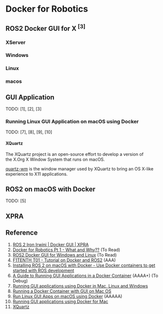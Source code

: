 # Docker for Robotics

## ROS2 Docker GUI for X <sup>[3]</sup>

### XServer


### Windows


### Linux


### macos

## GUI Application 

TODO: [1], [2], [3]

### Running Linux GUI Application on macOS using Docker

TODO: [7], [8], [9], [10]

#### XQuartz
The XQuartz project is an open-source effort to develop a version of <br>
the X.Org X Window System that runs on macOS. 

[quartz-wm](https://gitlab.freedesktop.org/xorg/app/quartz-wm) is the window manager used by XQuartz to bring an OS X-like experience to X11 applications.

## ROS2 on macOS with Docker

TODO: [5]

## XPRA

## Reference
1. [ROS 2 Iron Irwini | Docker GUI | XPRA](https://www.youtube.com/watch?v=z8p_1ndXJSw)
2. [Docker for Robotics Pt 1 - What and Why??](https://www.youtube.com/watch?v=XcJzOYe3E6M) (To Read)
3. [ROS2 Docker GUI for Windows and Linux](https://www.youtube.com/watch?v=qWuudNxFGOQ) (To Read)
4. [F1TENTH T01 - Tutorial on Docker and ROS2](https://www.youtube.com/watch?v=EU-QaO6xTv4) (AAA)
5. [Installing ROS 2 on macOS with Docker - Use Docker containers to get started with ROS development](https://foxglove.dev/blog/installing-ros2-on-macos-with-docker)
6. [A Guide to Running GUI Applications in a Docker Container](https://janert.me/guides/running-gui-applications-in-a-docker-container/) (AAAA+) (To Debug)
7. [Running GUI applications using Docker in Mac, Linux and Windows](https://turgaykivrak.medium.com/running-gui-applications-using-docker-in-mac-linux-and-windows-b280c1fb52d0)
8. [Running a Docker Container with GUI on Mac OS](https://affolter.net/running-a-docker-container-with-gui-on-mac-os/)
9. [Run Linux GUI Apps on macOS using Docker](https://www.youtube.com/watch?v=cNDR6Z24KLM) (AAAAA)
10. [Running GUI applications using Docker for Mac](https://sourabhbajaj.com/blog/2017/02/07/gui-applications-docker-mac/)
11. [XQuartz](https://www.xquartz.org/releases/index.html)
